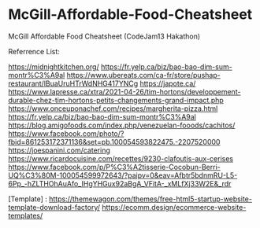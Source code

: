 # McGill-Affordable-Food-Cheatsheet
McGill Affordable Food Cheatsheet (CodeJam13 Hakathon)

Referrence List:

[Image]:
chrome-extension://bocbaocobfecmglnmeaeppambideimao/pdf/viewer.html?file=https%3A%2F%2Fwww.mcgill.ca%2Fstudentaid%2Ffiles%2Fstudentaid%2Fcheap_sheet_may_2021_0.pdf
https://midnightkitchen.org/
https://fr.yelp.ca/biz/bao-bao-dim-sum-montr%C3%A9al 
https://www.ubereats.com/ca-fr/store/pushap-restaurant/lBuaUruHTrWdNHG417YNCg 
https://japote.ca/
https://www.lapresse.ca/xtra/2021-04-26/tim-hortons/developpement-durable-chez-tim-hortons-petits-changements-grand-impact.php
https://www.onceuponachef.com/recipes/margherita-pizza.html
https://fr.yelp.ca/biz/bao-bao-dim-sum-montr%C3%A9al
https://blog.amigofoods.com/index.php/venezuelan-fooods/cachitos/
https://www.facebook.com/photo/?fbid=861253172371136&set=pb.100054593822475.-2207520000
https://joespanini.com/catering
https://www.ricardocuisine.com/recettes/9230-clafoutis-aux-cerises
https://www.facebook.com/p/P%C3%A2tisserie-Cocobun-Berri-UQ%C3%80M-100054599972643/?paipv=0&eav=Afbtr5bdnmRU-L5-6Pp_-hZLTHOhAuAfo_IHgYHGux92aBgA_VFitA-_xMLfXj33W2E&_rdr

[Template] :
 https://themewagon.com/themes/free-html5-startup-website-template-download-factory/
 https://ecomm.design/ecommerce-website-templates/

[API]: 
https://console.cloud.google.com/google/maps-apis/api-list?project=sonic-wavelet-405516
